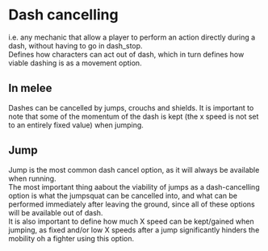 # Dash cancelling
i.e. any mechanic that allow a player to perform an action directly during a dash, without having to go in dash_stop.  
Defines how characters can act out of dash, which in turn defines how viable dashing is as a movement option.  

## In melee
Dashes can be cancelled by jumps, crouchs and shields. It is important to note that some of the momentum of the dash is kept (the x speed is not set to an entirely fixed value) when jumping.  

## Jump
Jump is the most common dash cancel option, as it will always be available when running.  
The most important thing aabout the viability of jumps as a dash-cancelling option is what the jumpsquat can be cancelled into, and what can be performed immediately after leaving the ground, since all of these options will be available out of dash.  
It is also important to define how much X speed can be kept/gained when jumping, as fixed and/or low X speeds after a jump significantly hinders the mobility oh a fighter using this option.  
